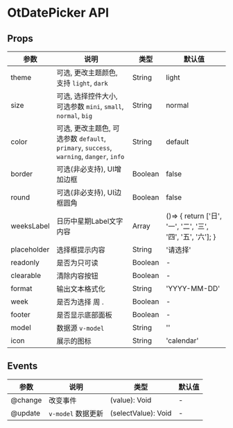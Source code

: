 # OtDatePicker API

## Props

| 参数 | 说明 | 类型 | 默认值 |
| --- | --- | --- | --- |
| theme | 可选, 更改主题颜色, 支持 `light`, `dark` | String | light |
| size | 可选, 选择控件大小, 可选参数 `mini`, `small`, `normal`, `big` | String | normal |
| color | 可选, 更改主题色, 可选参数 `default`, `primary`, `success`, `warning`, `danger`, `info` | String | default |
| border | 可选(非必支持), UI增加边框 | Boolean | false |
| round | 可选(非必支持), UI边框圆角 | Boolean | false |
| weeksLabel | 日历中星期Label文字内容 | Array | ()=> {   return ['日', '一', '二', '三', '四', '五', '六']; } |
| placeholder | 选择框提示内容 | String | '请选择' |
| readonly | 是否为只可读 | Boolean | - |
| clearable | 清除内容按钮 | Boolean | - |
| format | 输出文本格式化 | String | 'YYYY-MM-DD' |
| week | 是否为选择 周 . | Boolean | - |
| footer | 是否显示底部面板 | Boolean | - |
| model | 数据源 `v-model` | String | '' |
| icon | 展示的图标 | String | 'calendar' |

## Events

| 参数 | 说明 | 类型 | 默认值 |
| --- | --- | --- | --- |
| @change |  改变事件 | (value): Void | - |
| @update |  `v-model` 数据更新 | (selectValue): Void | - |

